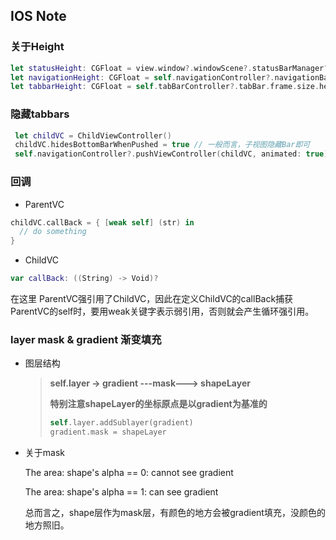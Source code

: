 ## IOS Note

### 关于Height

```swift
let statusHeight: CGFloat = view.window?.windowScene?.statusBarManager?.statusBarFrame.height ?? 0
let navigationHeight: CGFloat = self.navigationController?.navigationBar.frame.height ?? 0
let tabbarHeight: CGFloat = self.tabBarController?.tabBar.frame.size.height ?? 0
```



### 隐藏tabbars

```swift
 let childVC = ChildViewController()
 childVC.hidesBottomBarWhenPushed = true // 一般而言，子视图隐藏Bar即可
 self.navigationController?.pushViewController(childVC, animated: true)
```



### 回调

* ParentVC

```swift
childVC.callBack = { [weak self] (str) in
  // do something
}
```

* ChildVC

```swift
var callBack: ((String) -> Void)?
```

在这里 ParentVC强引用了ChildVC，因此在定义ChildVC的callBack捕获ParentVC的self时，要用weak关键字表示弱引用，否则就会产生循环强引用。

### layer mask & gradient 渐变填充

* 图层结构

  > **self.layer -> gradient ---mask---> shapeLayer**
  >
  > **特别注意shapeLayer的坐标原点是以gradient为基准的**
  >
  > ```swift
  > self.layer.addSublayer(gradient)
  > gradient.mask = shapeLayer
  > ```

* 关于mask

  The area:  shape's alpha == 0:  cannot see gradient

  The area:  shape's alpha == 1:  can see gradient

  总而言之，shape层作为mask层，有颜色的地方会被gradient填充，没颜色的地方照旧。
  
  